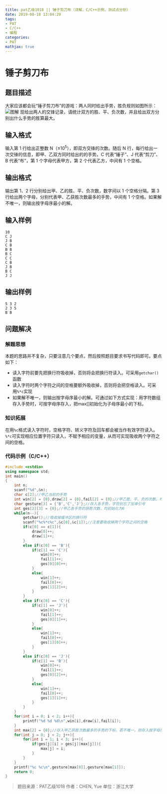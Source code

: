 ```yaml
---
title: pat乙级1018 || 锤子剪刀布（详解，C/C++示例，测试点分析）
date: 2019-08-18 13:04:29
tags:
- PAT
- C/C++
- 编程
categories:
- PAT
mathjax: true
---
```


# **锤子剪刀布**
## **题目描述**
大家应该都会玩“锤子剪刀布”的游戏：两人同时给出手势，胜负规则如图所示：![图解](https://images.ptausercontent.com/724da598-b37f-4f1f-99b4-71459654ce3a.jpg)
现给出两人的交锋记录，请统计双方的胜、平、负次数，并且给出双方分别出什么手势的胜算最大。
## **输入格式**
输入第 1 行给出正整数 N（≤$10^5$），即双方交锋的次数。随后 N 行，每行给出一次交锋的信息，即甲、乙双方同时给出的的手势。C 代表“锤子”、J 代表“剪刀”、B 代表“布”，第 1 个字母代表甲方，第 2 个代表乙方，中间有 1 个空格。
## **输出格式**
输出第 1、2 行分别给出甲、乙的胜、平、负次数，数字间以 1 个空格分隔。第 3 行给出两个字母，分别代表甲、乙获胜次数最多的手势，中间有 1 个空格。如果解不唯一，则输出按字母序最小的解。
## **输入样例**
```null
10
C J
J B
C B
B B
B C
C C
C B
J B
B C
J J
```
## **输出样例**
```null
5 3 2
2 3 5
B B
```

## 问题解决
### 解题思想
本题的思路并不复杂，只要注意几个要点，然后按照题目要求书写代码即可。要点如下：
* 读入字符前要先把换行符吸收掉，否则将会把换行符读入。可采用`getchar()`函数
* 读入字符时两个字符之间的空格要额外吸收掉，否则将会把空格读入。可采用`%*c`实现
* 如果解不唯一，则输出按字母序最小的解。可通过如下方式实现：用字符数组存入手势时，可按字母序存入，把max[]初始化为子母序最小的下标。

### 知识拓展
在用`%c`格式读入字符时，空格字符、转义字符及回车都会被当作有效字符读入。`%*c`可实现相应位置字符只读入，不赋予相应的变量，从而可实现吸收两个字符之间的空格。

### 代码示例（C/C++）

```cpp
#include <cstdio>
using namespace std;
int main()
{
    int n;
    scanf("%d",&n);
    char c[2];//甲乙当前的手势
    int win[2] = {0},draw[2] = {0},fail[2] = {0};//甲乙胜、平、负的次数，均初始化为0
    char gesture[3] = {'B','C','J'};//存入各手势，字符别忘了加单引号
    int ges[2][3] = {0};//甲乙各手势的获胜次数，均初始化为0
    while(n--){
        getchar();//吸收掉缓冲区的换行符
        scanf("%c%*c%c",&c[0],&c[1]);//注意要吸收掉两个字符之间的空格
        if(c[0] == c[1]){
            draw[0]++;
            draw[1]++;
        }
        else if(c[0] == 'B'){
            if(c[1] == 'C'){
                win[0]++;
                fail[1]++;
                ges[0][0]++;
            }
            else{
                win[1]++;
                fail[0]++;
                ges[1][2]++;
            }
        }
        else if(c[0] == 'C'){
            if(c[1] == 'J'){
                win[0]++;
                fail[1]++;
                ges[0][1]++;
            }
            else{
                win[1]++;
                fail[0]++;
                ges[1][0]++;
            }
        }
        else if(c[0] == 'J'){
            if(c[1] == 'B'){
                win[0]++;
                fail[1]++;
                ges[0][2]++;
            }
            else{
                win[1]++;
                fail[0]++;
                ges[1][1]++;
            }
        }
    }
    for(int i = 0; i < 2; i++){
        printf("%d %d %d\n",win[i],draw[i],fail[i]);
    }
    int max[2] = {0};//存入甲乙获胜次数最多的手势的下标，若不唯一，则存入按字母序最小的
    for(int j = 0; j < 2; j++){
        for(int i = 1; i < 3; i++){
            if(ges[j][i] > ges[j][max[j]]){
                max[j] = i;
            }
        }
    }
    printf("%c %c\n",gesture[max[0]],gesture[max[1]]);
    return 0;
}
```

>题目来源：PAT乙级1018
>作者：CHEN, Yue
>单位：浙江大学